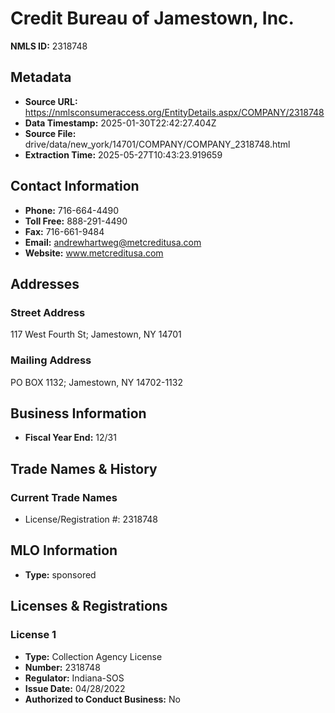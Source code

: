 # Credit Bureau of Jamestown, Inc.

**NMLS ID:** 2318748

## Metadata
- **Source URL:** https://nmlsconsumeraccess.org/EntityDetails.aspx/COMPANY/2318748
- **Data Timestamp:** 2025-01-30T22:42:27.404Z
- **Source File:** drive/data/new_york/14701/COMPANY/COMPANY_2318748.html
- **Extraction Time:** 2025-05-27T10:43:23.919659

## Contact Information
- **Phone:** 716-664-4490
- **Toll Free:** 888-291-4490
- **Fax:** 716-661-9484
- **Email:** andrewhartweg@metcreditusa.com
- **Website:** www.metcreditusa.com

## Addresses
### Street Address
117 West Fourth St; Jamestown, NY 14701

### Mailing Address
PO BOX 1132; Jamestown, NY 14702-1132

## Business Information
- **Fiscal Year End:** 12/31

## Trade Names & History
### Current Trade Names
- License/Registration #: 2318748

## MLO Information
- **Type:** sponsored

## Licenses & Registrations

### License 1
- **Type:** Collection Agency License
- **Number:** 2318748
- **Regulator:** Indiana-SOS
- **Issue Date:** 04/28/2022
- **Authorized to Conduct Business:** No
